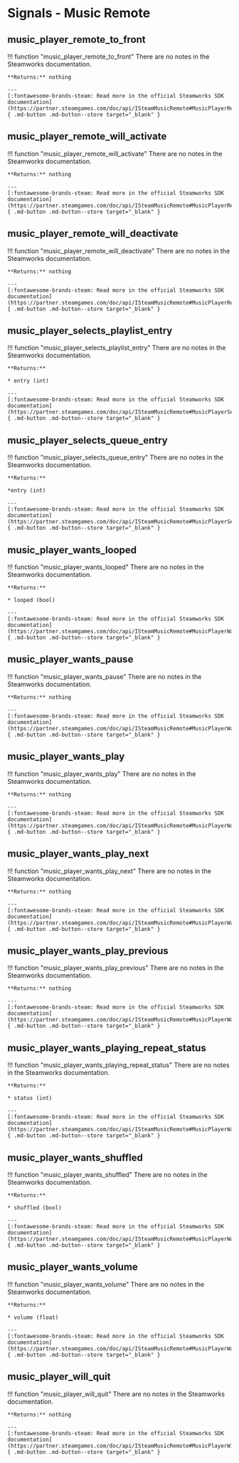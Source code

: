 # Signals - Music Remote


## music_player_remote_to_front

!!! function "music_player_remote_to_front"
	There are no notes in the Steamworks documentation.

	**Returns:** nothing
	
	---
	[:fontawesome-brands-steam: Read more in the official Steamworks SDK documentation](https://partner.steamgames.com/doc/api/ISteamMusicRemote#MusicPlayerRemoteToFront_t){ .md-button .md-button--store target="_blank" }

## music_player_remote_will_activate
!!! function "music_player_remote_will_activate"
	There are no notes in the Steamworks documentation.

	**Returns:** nothing
	
	---
	[:fontawesome-brands-steam: Read more in the official Steamworks SDK documentation](https://partner.steamgames.com/doc/api/ISteamMusicRemote#MusicPlayerRemoteWillActivate_t){ .md-button .md-button--store target="_blank" }
	
## music_player_remote_will_deactivate

!!! function "music_player_remote_will_deactivate"
	There are no notes in the Steamworks documentation.

	**Returns:** nothing

	---
	[:fontawesome-brands-steam: Read more in the official Steamworks SDK documentation](https://partner.steamgames.com/doc/api/ISteamMusicRemote#MusicPlayerRemoteWillDeactivate_t){ .md-button .md-button--store target="_blank" }

## music_player_selects_playlist_entry

!!! function "music_player_selects_playlist_entry"
	There are no notes in the Steamworks documentation.

	**Returns:**

	* entry (int)

	---
	[:fontawesome-brands-steam: Read more in the official Steamworks SDK documentation](https://partner.steamgames.com/doc/api/ISteamMusicRemote#MusicPlayerSelectsPlaylistEntry_t){ .md-button .md-button--store target="_blank" }

## music_player_selects_queue_entry

!!! function "music_player_selects_queue_entry"
	There are no notes in the Steamworks documentation.

	**Returns:**

	*entry (int)

	---
	[:fontawesome-brands-steam: Read more in the official Steamworks SDK documentation](https://partner.steamgames.com/doc/api/ISteamMusicRemote#MusicPlayerSelectsQueueEntry_t){ .md-button .md-button--store target="_blank" }

## music_player_wants_looped

!!! function "music_player_wants_looped"
	There are no notes in the Steamworks documentation.

	**Returns:**
	
	* looped (bool)

	---
	[:fontawesome-brands-steam: Read more in the official Steamworks SDK documentation](https://partner.steamgames.com/doc/api/ISteamMusicRemote#MusicPlayerWantsLooped_t){ .md-button .md-button--store target="_blank" }

## music_player_wants_pause

!!! function "music_player_wants_pause"
	There are no notes in the Steamworks documentation.

	**Returns:** nothing

	---
	[:fontawesome-brands-steam: Read more in the official Steamworks SDK documentation](https://partner.steamgames.com/doc/api/ISteamMusicRemote#MusicPlayerWantsPause_t){ .md-button .md-button--store target="_blank" }

## music_player_wants_play

!!! function "music_player_wants_play"
	There are no notes in the Steamworks documentation.

	**Returns:** nothing
	
	---
	[:fontawesome-brands-steam: Read more in the official Steamworks SDK documentation](https://partner.steamgames.com/doc/api/ISteamMusicRemote#MusicPlayerWantsPlay_t){ .md-button .md-button--store target="_blank" }

## music_player_wants_play_next

!!! function "music_player_wants_play_next"
	There are no notes in the Steamworks documentation.

	**Returns:** nothing

	---
	[:fontawesome-brands-steam: Read more in the official Steamworks SDK documentation](https://partner.steamgames.com/doc/api/ISteamMusicRemote#MusicPlayerWantsPlayNext_t){ .md-button .md-button--store target="_blank" }

## music_player_wants_play_previous

!!! function "music_player_wants_play_previous"
	There are no notes in the Steamworks documentation.

	**Returns:** nothing

	---
	[:fontawesome-brands-steam: Read more in the official Steamworks SDK documentation](https://partner.steamgames.com/doc/api/ISteamMusicRemote#MusicPlayerWantsPlay_t){ .md-button .md-button--store target="_blank" }

## music_player_wants_playing_repeat_status

!!! function "music_player_wants_playing_repeat_status"
	There are no notes in the Steamworks documentation.

	**Returns:**

	* status (int)

	---
	[:fontawesome-brands-steam: Read more in the official Steamworks SDK documentation](https://partner.steamgames.com/doc/api/ISteamMusicRemote#MusicPlayerWantsPlayNext_t){ .md-button .md-button--store target="_blank" }

## music_player_wants_shuffled

!!! function "music_player_wants_shuffled"
	There are no notes in the Steamworks documentation.

	**Returns:**

	* shuffled (bool)

	---
	[:fontawesome-brands-steam: Read more in the official Steamworks SDK documentation](https://partner.steamgames.com/doc/api/ISteamMusicRemote#MusicPlayerWantsShuffled_t){ .md-button .md-button--store target="_blank" }

## music_player_wants_volume

!!! function "music_player_wants_volume"
	There are no notes in the Steamworks documentation.

	**Returns:**
	
	* volume (float)
	
	---
	[:fontawesome-brands-steam: Read more in the official Steamworks SDK documentation](https://partner.steamgames.com/doc/api/ISteamMusicRemote#MusicPlayerWantsVolume_t){ .md-button .md-button--store target="_blank" }

## music_player_will_quit

!!! function "music_player_will_quit"
	There are no notes in the Steamworks documentation.

	**Returns:** nothing

	---
	[:fontawesome-brands-steam: Read more in the official Steamworks SDK documentation](https://partner.steamgames.com/doc/api/ISteamMusicRemote#MusicPlayerWillQuit_t){ .md-button .md-button--store target="_blank" }
